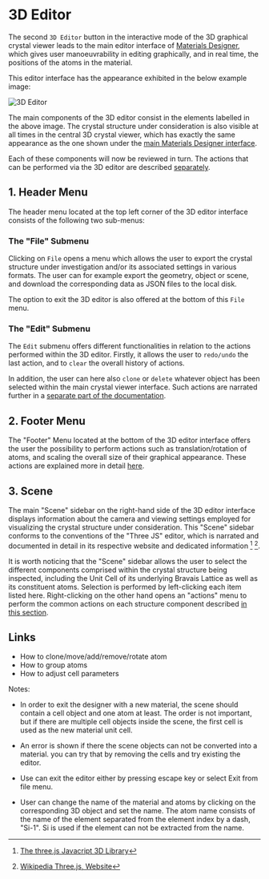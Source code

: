 # 3D Editor

The second `3D Editor` button <i class="zmdi zmdi-border-color zmdi-hc-border"></i> in the interactive mode of the 3D graphical crystal viewer leads to the main editor interface of [Materials Designer](../overview.md), which gives user manoeuvrability in editing graphically, and in real time, the positions of the atoms in the material.

This editor interface has the appearance exhibited in the below example image:

![3D Editor](../../images/materials-designer/3D-editor.png "3D Editor")

The main components of the 3D editor consist in the elements labelled in the above image. The crystal structure under consideration is also visible at all times in the central 3D crystal viewer, which has exactly the same appearance as the one shown under the [main Materials Designer interface](../3d-editor.md). 

Each of these components will now be reviewed in turn. The actions that can be performed via the 3D editor are described [separately](3d-editor-actions/overview.md).

## 1. Header Menu

The header menu located at the top left corner of the 3D editor interface consists of the following two sub-menus:

### The "File" Submenu

Clicking on `File` opens a menu which allows the user to export the crystal structure under investigation and/or its associated settings in various formats. The user can for example export the geometry, object or scene, and download the corresponding data as JSON files to the local disk.

The option to exit the 3D editor is also offered at the bottom of this `File` menu.

### The "Edit" Submenu

The `Edit` submenu offers different functionalities in relation to the actions performed within the 3D editor. Firstly, it allows the user to `redo/undo` the last action, and to `clear` the overall history of actions. 

In addition, the user can here also `clone` or `delete` whatever object has been selected within the main crystal viewer interface. Such actions are narrated further in a [separate part of the documentation](3d-editor-actions/overview.md).

## 2. Footer Menu

The "Footer" Menu located at the bottom of the 3D editor interface offers the user the possibility to perform actions such as translation/rotation of atoms, and scaling the overall size of their graphical appearance. These actions are explained more in detail [here](3d-editor-actions/overview.md).

## 3. Scene

The main "Scene" sidebar on the right-hand side of the 3D editor interface displays information about the camera and viewing settings employed for visualizing the crystal structure under consideration. This "Scene" sidebar conforms to the conventions of the "Three JS" editor, which is narrated and documented in detail in its respective website and dedicated information [^1] [^2].

It is worth noticing that the "Scene" sidebar allows the user to select the different components comprised within the crystal structure being inspected, including the Unit Cell of its underlying Bravais Lattice as well as its constituent atoms. Selection is performed by left-clicking each item listed here. Right-clicking on the other hand opens an "actions" menu to perform the common actions on each structure component described [in this section](3d-editor-actions/overview.md).

## Links

[^1]: [The three.js Javacript 3D Library](https://threejs.org/)

[^2]: [Wikipedia Three.js, Website](https://en.wikipedia.org/wiki/Three.js)














<!-- TODO by GM -->


- How to clone/move/add/remove/rotate atom
- How to group atoms
- How to adjust cell parameters

Notes:

- In order to exit the designer with a new material, the scene should contain a cell object and one atom at least. The order is not important, but if there are multiple cell objects inside the scene, the first cell is used as the new material unit cell.

- An error is shown if there the scene objects can not be converted into a material. you can try that by removing the cells and try existing the editor.

- Use can exit the editor either by pressing escape key or select Exit from file menu.

- User can change the name of the material and atoms by clicking on the corresponding 3D object and set the name. The atom name consists of the name of the element separated from the element index by a dash, "Si-1". Si is used if the element can not be extracted from the name.
